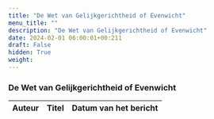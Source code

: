 ```yaml
---
title: "De Wet van Gelijkgerichtheid of Evenwicht"
menu_title: ""
description: "De Wet van Gelijkgerichtheid of Evenwicht"
date: 2024-02-01 06:00:01+00:211
draft: False
hidden: True
weight:
---
```

### De Wet van Gelijkgerichtheid of Evenwicht

**Auteur** | **Titel** | **Datum van het bericht**
---|---|---
